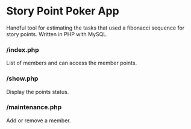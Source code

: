 # Story Point Poker App
Handful tool for estimating the tasks that used a fibonacci sequence for story points. Written in PHP with MySQL.

### /index.php
List of members and can access the member points.

### /show.php
Display the points status.

### /maintenance.php
Add or remove a member.
